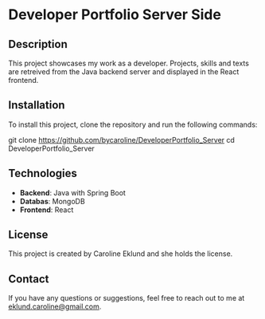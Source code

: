# Developer Portfolio Server Side

## Description

This project showcases my work as a developer. Projects, skills and texts are retreived from the Java backend server and displayed in the React frontend.


## Installation

To install this project, clone the repository and run the following commands:

git clone https://github.com/bycaroline/DeveloperPortfolio_Server
cd DeveloperPortfolio_Server

## Technologies

- **Backend**: Java with Spring Boot
- **Databas**: MongoDB
- **Frontend**: React

## License

This project is created by Caroline Eklund and she holds the license.

## Contact

If you have any questions or suggestions, feel free to reach out to me at eklund.caroline@gmail.com. 
